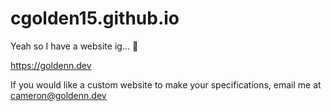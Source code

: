 # cgolden15.github.io
Yeah so I have a website ig... :shrug:

https://goldenn.dev


If you would like a custom website to make your specifications, email me at cameron@goldenn.dev

